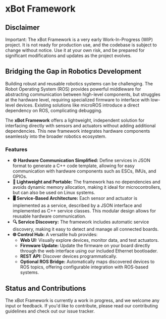 # xBot Framework

## Disclaimer

Important: The xBot Framework is a very early Work-In-Progress (WIP) project. It is not ready for production use, and
the codebase is subject to change without notice. Use it at your own risk, and be prepared for significant modifications
and updates as the project evolves.

## Bridging the Gap in Robotics Development

Building robust and reusable robotics systems can be challenging. The Robot Operating System (ROS) provides powerful
middleware for abstracting communication between high-level components, but struggles at the hardware level, requiring
specialized firmware to interface with low-level devices. Existing solutions like microROS introduce a direct dependency
on ROS, complicating debugging.

The **xBot Framework** offers a lightweight, independent solution for interfacing directly with sensors and actuators
without adding additional dependencies. This new framework integrates hardware components seamlessly into the broader
robotics ecosystem.

### Features

- **⚙️ Hardware Communication Simplified:** Define services in JSON format to generate a C++ code template, allowing for
  easy communication with hardware components such as ESCs, IMUs, and GPIOs.
- **🧩 Lightweight and Portable:** The framework has no dependencies and avoids dynamic memory allocation, making it
  ideal for microcontrollers, but can also be used on Linux systems.
- **🖥 Service-Based Architecture:** Each sensor and actuator is implemented as a service, described by a JSON interface
  and implemented as C++ service classes. This modular design allows for reusable hardware communication.
- **🔍 Service Discovery:** The framework includes automatic service discovery, making it easy to detect and manage all
  connected boards.
- **🌐 Control Hub:** A versatile hub provides:
    - **Web UI:** Visually explore devices, monitor data, and test actuators.
    - **Firmware Update:** Update the firmware on your board directly through the web interface using our included
      Ethernet bootloader.
    - **REST API:** Discover devices programmatically.
    - **Optional ROS Bridge:** Automatically maps discovered devices to ROS topics, offering configurable integration
      with ROS-based systems.

## Status and Contributions

The xBot Framework is currently a work in progress, and we welcome any input or feedback. If you'd like to contribute,
please read our contributing guidelines and check out our issue tracker.
